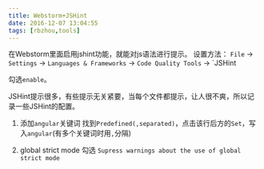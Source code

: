 ```yaml
---
title: Webstorm+JSHint
date: 2016-12-07 13:04:55
tags: [rbzhou,tools]
---
```


在Webstorm里面启用jshint功能，就能对js语法进行提示。
设置方法：
 `File` -> `Settings` -> `Languages & Frameworks` -> `Code Quality Tools` -> `JSHint

勾选`enable`。

JSHint提示很多，有些提示无关紧要，当每个文件都提示，让人很不爽，所以记录一些JSHint的配置。

1. 添加`angular`关键词
	找到`Predefined(,separated)`，点击该行后方的`Set`，写入`angular`(有多个关键词时用`,`分隔)

2. global strict mode
	勾选 `Supress warnings about the use of global strict mode`

